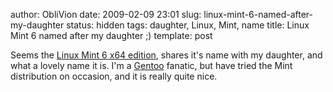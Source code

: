 author: ObliVion
date: 2009-02-09 23:01
slug: linux-mint-6-named-after-my-daughter
status: hidden
tags: daughter, Linux, Mint, name
title: Linux Mint 6 named after my daughter ;)
template: post


Seems the [Linux Mint 6 x64
edition](http://www.linuxmint.com/blog/?p=595), shares it's name with my
daughter, and what a lovely name it is. I'm a [Gentoo](http://) fanatic,
but have tried the Mint distribution on occasion, and it is really quite
nice.
